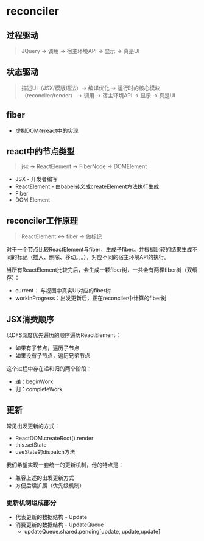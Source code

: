 # reconciler

## 过程驱动

> JQuery -> 调用 -> 宿主环境API -> 显示 -> 真是UI

## 状态驱动

> 描述UI（JSX/模版语法）-> 编译优化 -> 运行时的核心模块（reconciler/render） -> 调用 -> 宿主环境API -> 显示 -> 真是UI

## fiber

- 虚拟DOM在react中的实现

## react中的节点类型

> jsx -> ReactElement -> FiberNode -> DOMElement

- JSX - 开发者编写
- ReactElement - 由babel转义成createElement方法执行生成
- Fiber
- DOM Element

## reconciler工作原理

> ReactElement <-> fiber -> 做标记

对于一个节点比较ReactElement与fiber，生成子fiber。并根据比较的结果生成不同的标记（插入、删除、移动。。。），对应不同的宿主环境API的执行。

当所有ReactElement比较完后，会生成一颗fiber树，一共会有两棵fiber树（双缓存）：

- current： 与视图中真实UI对应的fiber树
- workInProgress：出发更新后，正在reconciler中计算的fiber树

## JSX消费顺序

以DFS深度优先遍历的顺序遍历ReactElement：

- 如果有子节点，遍历子节点
- 如果没有子节点，遍历兄弟节点

这个过程中存在递和归的两个阶段：

- 递：beginWork
- 归：completeWork

## 更新

常见出发更新的方式：

- ReactDOM.createRoot().render
- this.setState
- useState的dispatch方法

我们希望实现一套统一的更新机制，他的特点是：

- 兼容上述的出发更新方式
- 方便后续扩展（优先级机制）

### 更新机制组成部分

- 代表更新的数据结构 - Update
- 消费更新的数据结构 - UpdateQueue
  - updateQueue.shared.pending[update, update,update]
